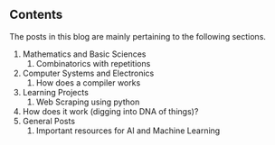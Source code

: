 ## Contents

The posts in this blog are mainly pertaining to the following sections.

1.  Mathematics and Basic Sciences
    1.  Combinatorics with repetitions
2.  Computer Systems and Electronics
    1.  How does a compiler works
3.  Learning Projects
    1.  Web Scraping using python
4.  How does it work (digging into DNA of things)?
5.  General Posts
    1.  Important resources for AI and Machine Learning